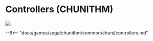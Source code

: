 # Controllers (CHUNITHM)
<img class="header-logo" src="/img/sega/chunithm/chunithm/logo.png">

--8<-- "docs/games/sega/chunithm/common/chuni/controllers.md"
